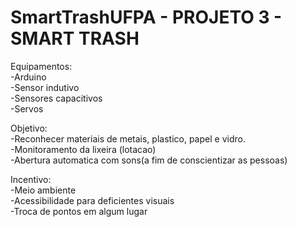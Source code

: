 # SmartTrashUFPA - PROJETO 3 - SMART TRASH 

Equipamentos:</br>
-Arduino </br>
-Sensor indutivo </br>
-Sensores capacitivos</br>
-Servos </br>

Objetivo: </br>
-Reconhecer materiais de metais, plastico, papel e vidro. </br>
-Monitoramento da lixeira (lotacao) </br>
-Abertura automatica com sons(a fim de conscientizar as pessoas) </br>
 
Incentivo: </br>
-Meio ambiente </br>
-Acessibilidade para deficientes visuais </br>
-Troca de pontos em algum lugar </br>

